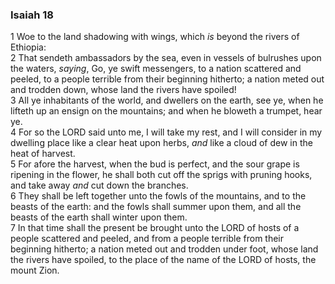 ### Isaiah 18

1 Woe to the land shadowing with wings, which *is* beyond the rivers of Ethiopia:  
2 That sendeth ambassadors by the sea, even in vessels of bulrushes upon the waters, *saying*, Go, ye swift messengers, to a nation scattered and peeled, to a people terrible from their beginning hitherto; a nation meted out and trodden down, whose land the rivers have spoiled!  
3 All ye inhabitants of the world, and dwellers on the earth, see ye, when he lifteth up an ensign on the mountains; and when he bloweth a trumpet, hear ye.  
4 For so the LORD said unto me, I will take my rest, and I will consider in my dwelling place like a clear heat upon herbs, *and* like a cloud of dew in the heat of harvest.  
5 For afore the harvest, when the bud is perfect, and the sour grape is ripening in the flower, he shall both cut off the sprigs with pruning hooks, and take away *and* cut down the branches.  
6 They shall be left together unto the fowls of the mountains, and to the beasts of the earth: and the fowls shall summer upon them, and all the beasts of the earth shall winter upon them.  
7 In that time shall the present be brought unto the LORD of hosts of a people scattered and peeled, and from a people terrible from their beginning hitherto; a nation meted out and trodden under foot, whose land the rivers have spoiled, to the place of the name of the LORD of hosts, the mount Zion.  
